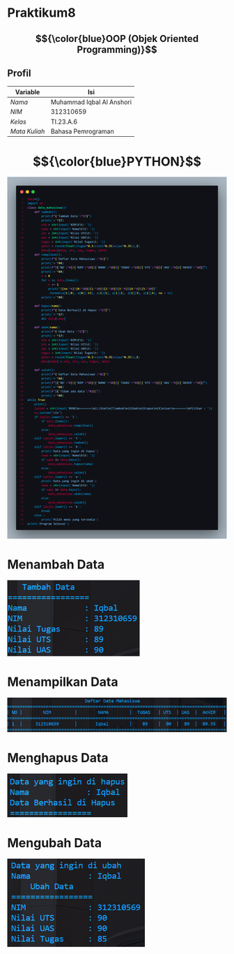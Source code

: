 # Praktikum8
## $${\color{blue}OOP (Objek Oriented Programming)}$$

## Profil
| Variable | Isi |
| -------- | --- |
| *Nama* | Muhammad Iqbal Al Anshori  |
| *NIM* |  312310659 |
| *Kelas* | TI.23.A.6 |
| *Mata Kuliah* | Bahasa Pemrograman |

# $${\color{blue}PYTHON}$$

![gambar](Screenshot/ss1.png)

# Menambah Data
![gambar](Screenshot/TambahData.png)

# Menampilkan Data
![gambar](Screenshot/LihatData.png)

# Menghapus Data
![gambar](Screenshot/HapusData.png)

# Mengubah Data
![gambar](Screenshot/UbahData.png)
